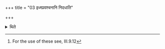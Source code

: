 +++
title = "03 इध्मप्रवश्चनानि निदधाति"

+++

<details><summary>थिते</summary>

3. He keeps chips of wood[^1] (which were fallen at the time of cutting) of the fuel (in a well-marked place).  

[^1]: For the use of these see, III.9.12
</details>
